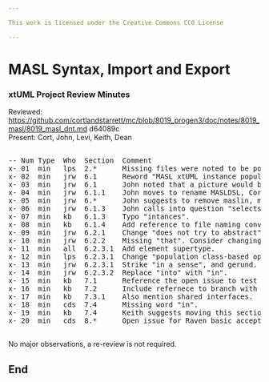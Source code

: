 ```yaml
---

This work is licensed under the Creative Commons CC0 License

---
```


# MASL Syntax, Import and Export
### xtUML Project Review Minutes

Reviewed:  https://github.com/cortlandstarrett/mc/blob/8019_progen3/doc/notes/8019_masl/8019_masl_dnt.md d64089c  
Present:  Cort, John, Levi, Keith, Dean  

<pre>

-- Num Type  Who  Section  Comment
x- 01  min   lps  2.*      Missing files were noted to be pointing to xtuml repo (for future promotion)  
x- 02  min   jrw  6.1      Reword "MASL xtUML instance population" to clarify meaning  
x- 03  min   jrw  6.1      John noted that a picture would be helpful here. Link to packaging design note (8320_packaging)
x- 04  min   jrw  6.1.1    John moves to rename MASLDSL, Cort maintains that it is an accurate name, and too entrenched to be worth changing. Final decision will be deferred to engineering team.    
x- 05  min   jrw  6.*      John suggests to remove maslin, maslout from vocabulary. Add "formerly" in parentheticals.  
x- 06  min   jrw  6.1.3    John calls into question "selects against" and suggests something less language specific.  
x- 07  min   kb   6.1.3    Typo "intances".  
x- 08  min   kb   6.1.4    Add reference to file naming conventions.  
x- 09  min   jrw  6.2.1    Change "does not try to abstract" to "does not specify".  
x- 10  min   jrw  6.2.2    Missing "that". Consider changing "carefully".  
x- 11  min   all  6.2.3.1  Add element supertype.  
x- 12  min   lps  6.2.3.1  Change "population class-based operations..." to "populate class-based opeartions..."  
x- 13  min   jrw  6.2.3.1  Strike "in a sense", and gerund.  
x- 14  min   jrw  6.2.3.2  Replace "into" with "in".  
x- 15  min   kb   7.1      Reference the open issue to test MC-Java for use with convert/export.  
x- 16  min   kb   7.2      Include refernece to branch with this engineering build.  
x- 17  min   kb   7.3.1    Also mention shared interfaces.  
x- 18  min   cds  7.4      Missing word "in".  
x- 19  min   kb   7.4      Keith suggests moving this section nearer to the top.  
x- 20  min   cds  8.*      Open issue for Raven basic acceptance test.  

</pre>
   
No major observations, a re-review is not required.


End
---
